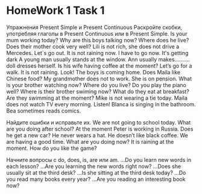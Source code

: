# HomeWork 1 Task 1

Упражнения Present Simple и Present Continuous
Раскройте скобки, употребляя глаголы в Present Continuous или в Present Simple.
Is your mum working today?
Why are this boys talking now?
Where does he live?
Does their mother cook very well?
Lili is not rich, she does not drive a Mercedes.
Let´s go out. It is not raining now.
I have to go now. It's getting dark
A young man usually stands at the window.
Ann usually makes.......... doll dresses herself.
Is his wife having coffee at the moment?
Let’s go for a walk. It is not raining.
Look! The boys is coming home.
Does Maila like Chinese food?
My grandmother does not to work. She is on pension.
What is your brother watching now?
Where do you live?
Do you play the piano well?
Where is their brother swiming now?
What do they eat at breakfast?
Are they swimming at the moment?
Mike is not wearing a tie today.
Maila does not watch TV every morning.
Listen! Blanca is singing in the bathroom.
Bea sometimes reads comics.

Найдите ошибки и исправьте их.
We are not going to school today.
What are you doing after school?
At the moment Peter is working in Russia.
Does he get a new car?
He never wears a hat.
He doesn’t like black coffee.
We are having a good time.
What are you doing now?
It is raining at the moment.
How do you like the game?

Начните вопросы с do, does, is, are или am.
…Do you learn new words in each lesson?
…Are you learning the new words right now?
…Does she usually sit at the third desk?
…Is she sitting at the third desk today?
…Do you read many books every year?
…Are you reading an interesting book now?
